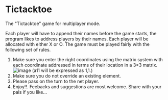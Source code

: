 # Tictacktoe
The "Tictacktoe" game for multiplayer mode.

Each player will have to append their names before the game starts, the program likes to address players by their names. Each player will be allocated with either X or O. The game must be played fairly with the following set of rules.
1. Make sure you enter the right coordinates using the matrix system with each coordinate addressed in terms of their location in a 3*3 matrix.
![image](https://user-images.githubusercontent.com/84078234/124158685-d86fad80-dab7-11eb-9b66-42db96998318.png)
(a11 will be expressed as 1,1.)
3. Make sure you do not override an existing element.
4. Please pass on the turn to the net player.
5. Enjoy!!.
Feebacks and suggestions are most welcome. Share with your pals if you like...
